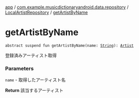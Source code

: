 [app](../../index.md) / [com.example.musicdictionaryandroid.data.repository](../index.md) / [LocalArtistRepository](index.md) / [getArtistByName](./get-artist-by-name.md)

# getArtistByName

`abstract suspend fun getArtistByName(name: `[`String`](https://kotlinlang.org/api/latest/jvm/stdlib/kotlin/-string/index.html)`): `[`Artist`](../../com.example.musicdictionaryandroid.domain.model.entity/-artist/index.md)

登録済みアーティスト取得

### Parameters

`name` - 取得したアーティスト名

**Return**
該当するアーティスト

